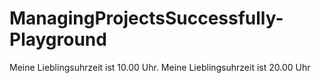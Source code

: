 # ManagingProjectsSuccessfully-Playground 
Meine Lieblingsuhrzeit ist 10.00 Uhr. 
Meine Lieblingsuhrzeit ist 20.00 Uhr 
